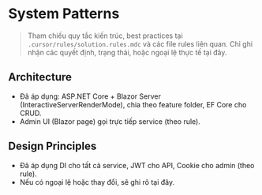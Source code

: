# System Patterns

> Tham chiếu quy tắc kiến trúc, best practices tại `.cursor/rules/solution.rules.mdc` và các file rules liên quan. Chỉ ghi nhận các quyết định, trạng thái, hoặc ngoại lệ thực tế tại đây.

## Architecture
- Đã áp dụng: ASP.NET Core + Blazor Server (InteractiveServerRenderMode), chia theo feature folder, EF Core cho CRUD.
- Admin UI (Blazor page) gọi trực tiếp service (theo rule).

## Design Principles
- Đã áp dụng DI cho tất cả service, JWT cho API, Cookie cho admin (theo rule).
- Nếu có ngoại lệ hoặc thay đổi, sẽ ghi rõ tại đây. 